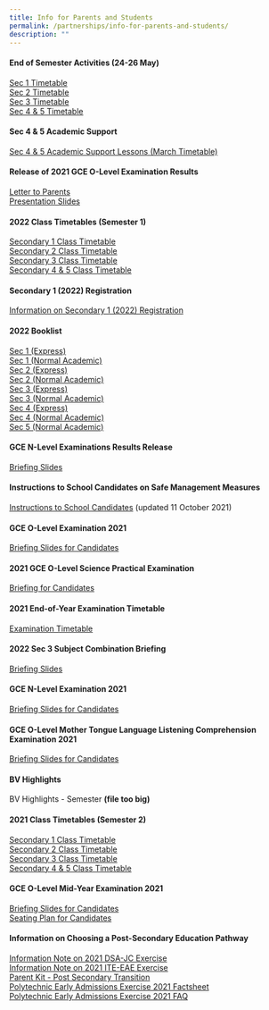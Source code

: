 ```yaml
---
title: Info for Parents and Students
permalink: /partnerships/info-for-parents-and-students/
description: ""
---
```

#### End of Semester Activities (24-26 May)

[Sec 1 Timetable](/files/2022%20EOS%20Sec%201%20Class%20Timetables.pdf) <br>
[Sec 2 Timetable](/files/2022%20EOS%20Sec%202%20Class%20Timetables.pdf) <br>
[Sec 3 Timetable](/files/2022%20EOS%20Sec%203%20Class%20Timetables.pdf) <br>
[Sec 4 & 5 Timetable](/files/2022%20EOS%20Sec%204E4N5N%20Class%20Timetables.pdf) 


#### Sec 4 & 5 Academic Support

[Sec 4 & 5 Academic Support Lessons (March Timetable)](/files/2022%20S45%20ACAD%20SUPPORT%20LESSONS%20MAR.pdf)


#### Release of 2021 GCE O-Level Examination Results

[Letter to Parents](/files/Letter%20to%20Parents%20on%20Release%20of%202021%20GCE%20O-Level%20Examination%20Results.pdf) <br>
[Presentation Slides](/files/Release%20of%202021%20GCE%20O-Level%20Exam%20Results.pdf)

#### 2022 Class Timetables (Semester 1)

[Secondary 1 Class Timetable](/files/2022%20Sec%201%20Class%20Timetables%20Sem%201.pdf) <br>
[Secondary 2 Class Timetable](/files/2022%20Sec%202%20Class%20Timetables%20Sem%201.pdf) <br>
[Secondary 3 Class Timetable](/files/2022%20Sec%203%20Class%20Timetables%20Sem%201.pdf) <br>
[Secondary 4 & 5 Class Timetable](/files/2022%20Sec%204%20and%205%20Class%20Timetables%20Sem%201.pdf)


#### Secondary 1 (2022) Registration

[Information on Secondary 1 (2022) Registration](/others/sec-1-e-registration) 


#### 2022 Booklist


[Sec 1 (Express)](/files/S1%20Exp.pdf) <br>
[Sec 1 (Normal Academic)](/files/S1%20NA.pdf) <br>
[Sec 2 (Express)](/files/S2%20EXP.pdf) <br>
[Sec 2 (Normal Academic)](/files/S2%20NA.pdf) <br>
[Sec 3 (Express)](/files/S3%20EXP.pdf) <br>
[Sec 3 (Normal Academic)](/files/S3%20NA.pdf) <br>
[Sec 4 (Express)](/files/S4%20EXP.pdf) <br>
[Sec 4 (Normal Academic)](/files/S4%20NA.pdf) <br>
[Sec 5 (Normal Academic)](/files/S5%20NA.pdf) 


#### GCE N-Level Examinations Results Release

[Briefing Slides](/files/2021%20GCE%20N%20Level%20Exams%20Results%20for%20NA%20Dec%202021.pdf)


#### Instructions to School Candidates on Safe Management Measures 

[Instructions to School Candidates](/files/2021%20GCE%20-%20Instructions%20to%20Sch%20Candidates_11%20October%202021.pdf) (updated 11 October 2021)


#### GCE O-Level Examination 2021

[Briefing Slides for Candidates](/files/GCE%20O%20Examinations%20Briefing%202021.pdf)


#### 2021 GCE O-Level Science Practical Examination

[Briefing for Candidates](/files/BRIEFING%20FOR%20CANDIDATES_O%20Level%20Science%20Practical.pdf)


#### 2021 End-of-Year Examination Timetable

[Examination Timetable](/files/2021%20EYE%20Timetable%20Final.pdf)


#### 2022 Sec 3 Subject Combination Briefing

[Briefing Slides](/files/2022%20Sec%203%20Subject%20Combination%20Briefing.pdf)


#### GCE N-Level Examination 2021

[Briefing Slides for Candidates](/files/GCE%20N%20Level%20Briefing%20to%20Students.pdf)

#### GCE O-Level Mother Tongue Language Listening Comprehension Examination 2021

[Briefing Slides for Candidates](/files/BRIEFING%20FOR%20CANDIDATES-MT-LC-2021.pdf)


#### BV Highlights

BV Highlights - Semester **(file too big)**


#### 2021 Class Timetables (Semester 2)

[Secondary 1 Class Timetable](/files/2021%20Sec%201%20Class%20Timetable_Sem2.pdf) <br>
[Secondary 2 Class Timetable](/files/2021%20Sec%202%20Class%20Timetable_Sem2.pdf) <br>
[Secondary 3 Class Timetable](/files/2021%20Sec%203%20Class%20Timetable_Sem2.pdf) <br>
[Secondary 4 & 5 Class Timetable](/files/2021%20Sec%204%20and%205%20Class%20Timetable_Sem2.pdf)


#### GCE O-Level Mid-Year Examination 2021

[Briefing Slides for Candidates](/files/GCE%20O%20Level%20Mid-Year%20Examinations%202021%20Briefing%20Slides.pdf) <br>
[Seating Plan for Candidates](/files/Seating%20Plan.pdf)


#### Information on Choosing a Post-Secondary Education Pathway 

[Information Note on 2021 DSA-JC Exercise](/files/Information%20Note%20on%202021%20DSA-JC%20Exercise.pdf) <br>
[Information Note on 2021 ITE-EAE Exercise](/files/Information%20Note%20on%202021%20ITE-EAE%20Exercise.pdf) <br>
[Parent Kit - Post Secondary Transition](/files/Parent%20Kit_Post-Secondary%20Transition.pdf) <br>
[Polytechnic Early Admissions Exercise 2021 Factsheet](/files/AY2022%20Poly%20EAE%20Factsheet.pdf) <br>
[Polytechnic Early Admissions Exercise 2021 FAQ](/files/AY2022%20Poly%20EAE%20for%20O-Level%20FAQs%20Schools.pdf)